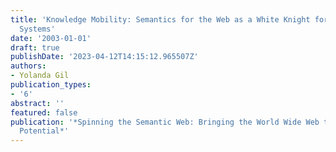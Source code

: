 ```yaml
---
title: 'Knowledge Mobility: Semantics for the Web as a White Knight for Knowledge-Based
  Systems'
date: '2003-01-01'
draft: true
publishDate: '2023-04-12T14:15:12.965507Z'
authors:
- Yolanda Gil
publication_types:
- '6'
abstract: ''
featured: false
publication: '*Spinning the Semantic Web: Bringing the World Wide Web to Its Full
  Potential*'
---
```


